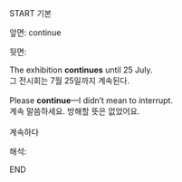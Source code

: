 START
기본

앞면:
continue


뒷면:
<div> The exhibition <b>continues</b> until 25 July. </div><div>그 전시회는 7월 25일까지 계속된다.<br><br><div>Please <b>continue</b>—I didn’t mean to interrupt. </div><div>계속 말씀하세요. 방해할 뜻은 없었어요.</div><br>계속하다</div>


해석:

END